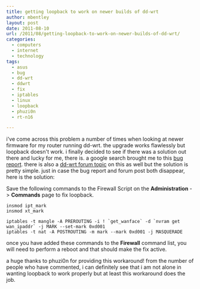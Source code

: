 ```yaml
---
title: getting loopback to work on newer builds of dd-wrt
author: mbentley
layout: post
date: 2011-08-10
url: /2011/08/getting-loopback-to-work-on-newer-builds-of-dd-wrt/
categories:
  - computers
  - internet
  - technology
tags:
  - asus
  - bug
  - dd-wrt
  - ddwrt
  - fix
  - iptables
  - linux
  - loopback
  - phuzi0n
  - rt-n16

---
```

i've come across this problem a number of times when looking at newer firmware for my router running dd-wrt. the upgrade works flawlessly but loopback doesn't work. i finally decided to see if there was a solution out there and lucky for me, there is. a google search brought me to this [bug report][1]. there is also a [dd-wrt forum topic][2] on this as well but the solution is pretty simple. just in case the bug report and forum post both disappear, here is the solution:

Save the following commands to the Firewall Script on the **Administration** -> **Commands** page to fix loopback.
```
insmod ipt_mark
insmod xt_mark

iptables -t mangle -A PREROUTING -i ! `get_wanface` -d `nvram get wan_ipaddr` -j MARK --set-mark 0xd001
iptables -t nat -A POSTROUTING -m mark --mark 0xd001 -j MASQUERADE
```

once you have added these commands to the **Firewall** command list, you will need to perform a reboot and that should make the fix active.

a huge thanks to phuzi0n for providing this workaround! from the number of people who have commented, i can definitely see that i am not alone in wanting loopback to work properly but at least this workaround does the job.

 [1]: http://svn.dd-wrt.com:8000/ticket/1868
 [2]: http://www.dd-wrt.com/phpBB2/viewtopic.php?t=89353
